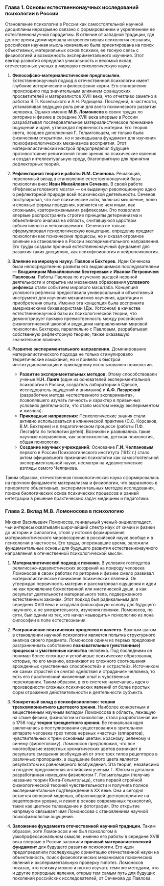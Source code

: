 ### **Глава 1. Основы естественнонаучных исследований психологии в России**

Становление психологии в России как самостоятельной научной дисциплины неразрывно связано с формированием и укреплением ее естественнонаучной парадигмы. В отличие от западной традиции, где долгое время доминировала интроспективная психология сознания, российская научная мысль изначально была ориентирована на поиск объективных, материальных основ психики, ее тесную связь с физиологией и возможность экспериментального изучения. Этот вектор развития определил уникальность и весомый вклад отечественных ученых в мировую психологическую науку.

1.  **Философско-материалистические предпосылки.** Естественнонаучный подход в отечественной психологии имеет глубокие исторические и философские корни. Его становление происходило под значительным влиянием французских просветителей и материалистов XVIII века, что отчетливо заметно в работах Я.П. Козельского и А.Н. Радищева. Последний, в частности, устанавливал ведущую роль речи для всего психического развития человека. Однако именно **М.В. Ломоносов** в своих трудах по риторике и физике в середине XVIII века впервые в России разрабатывал последовательное материалистическое понимание ощущений и идей, утверждая первичность материи. Его теория света, позднее дополненная Г. Гельмгольцем, не только была физическим открытием, но и закладывала фундамент для изучения психофизиологических механизмов восприятия. Этот материалистический настрой предопределил будущее противостояние религиозной точке зрения на психические явления и создал интеллектуальную среду, благоприятную для принятия рефлекторных теорий.

2.  **Рефлекторная теория и работы И.М. Сеченова.** Решающий, переломный вклад в становление естественнонаучной базы психологии внес **Иван Михайлович Сеченов.** В своей работе «Рефлексы головного мозга» — он выдвинул революционную идею о рефлекторной природе всей психической деятельности. Сеченов постулировал, что все психические акты, включая мышление, волю и сложные формы поведения, являются не чем иным, как сложными, «заторможенными» рефлексами. Это позволило впервые распространить строгие принципы детерминизма и объективного анализа на область, считавшуюся царством субъективного и непознаваемого. Сеченов не только сформулировал психологическую концепцию, определив предмет психологии как психические процессы, но и оказал огромное влияние на становление в России экспериментального направления. Его труды создали прочный естественнонаучный фундамент для развития таких дисциплин, как психофизиология и нейропсихология.

3.   **Влияние на мировую науку: Павлов и Бехтерев.** Идеи Сеченова были непосредственно развиты его выдающимися последователями — **Владимиром Михайловичем Бехтеревым** и **Иваном Петровичем Павловым.** Работы Павлова по изучению высшей нервной деятельности и открытие им механизма образования **условного рефлекса** стали событием мирового масштаба. Концепция условного рефлекса предоставила универсальный и объективный инструмент для изучения механизмов научения, адаптации и приобретения опыта. Именно эта концепция была воспринята американскими бихевиористами (Дж. Уотсоном) в качестве естественнонаучной базы их психологической теории, что демонстрирует прямую преемственность между российской физиологической школой и ведущими направлениями мировой психологии. Бехтерев, параллельно с Павловым, разрабатывал собственную рефлекторную теорию, также оказавшую значительное влияние.

4.  **Развитие экспериментального направления.** Доминирование материалистического подхода не только стимулировало теоретические изыскания, но и привело к быстрой институционализации и прикладному использованию психологии.
    *   **Развитие экспериментальных методов:** Этому способствовали ученые **Н.Н. Ланге** (один из основателей экспериментальной психологии в России, создатель лаборатории в Одессе, исследователь ощущений и внимания) и **А.Ф. Лазурский** (разработчик метода «естественного эксперимента», позволявшего изучать личность и характер в привычных условиях деятельности, что стало мостом между экспериментом и жизнью).
    *   **Прикладные направления:** Психологические знания стали активно использоваться в клинической практике (С.С. Корсаков, В.М. Бехтерев) и в педагогическом процессе (работы П.Ф. Лесгафта по типологии детей). Возникли и развивались такие научные направления, как зоопсихология, детская психология, общая психология.
    *   **Создание научных учреждений:** Основание **Г.И. Челпановым** первого в России Психологического института (1912 г.) стало актом официального признания психологии как самостоятельной экспериментальной науки, несмотря на идеалистические взгляды самого Челпанова.

Таким образом, отечественная психологическая наука сформировалась на прочном фундаменте материализма и физиологии, что выразилось в приоритете объективных, экспериментальных методов исследования, поиске биологических основ психических процессов и ранней интеграции в решение практических задач медицины и педагогики.

### **Глава 2. Вклад М.В. Ломоносова в психологию**

Михаил Васильевич Ломоносов, гениальный ученый-энциклопедист, чьи интересы охватывали широчайший спектр наук от химии и физики до истории и филологии, стоял у истоков формирования материалистического мировоззрения в российской науке вообще и в психологии в частности. Его труды, опережавшие время, заложили фундаментальные основы для будущего развития естественнонаучного направления в отечественной психологической мысли.

1.  **Материалистический подход к психике.** В условиях господства религиозно-идеалистических воззрений на природу человека Ломоносов в своих работах по риторике и физике смело развивал материалистическое понимание психических явлений. Он утверждал первичность материи и рассматривал ощущения и идеи не как проявление божественной или мистической души, а как результат деятельности материального тела, подверженного естественным законам. Этот подход был радикальным для середины XVIII века и создавал философскую основу для будущего научного, а не умозрительного, изучения психики. Ломоносов, по сути, был одним из тех, кто начал «выводить» психологию из лона философии в поле естествознания.

2. **Разграничение психических процессов и качеств.** Важным шагом в становлении научной психологии является попытка структурного анализа своего предмета. Ломоносов одним из первых предложил разграничивать собственно **познавательные (умственные) процессы** и **умственные качества** человека. Под последними он понимал более сложные и устойчивые психические образования, которые, по его мнению, возникают из сложного соотношения врожденных «умственных способностей» и «страстей». Источником же самих страстей он считал «действия и страдания» человека, то есть его практический жизненный опыт и чувственные переживания. Таким образом, в его системе намечалась идея о производности сложных психических явлений от более простых форм отражения действительности и деятельности субъекта.

3.  **Конкретный вклад в психофизиологию: теория трехкомпонентного цветового зрения.** Наиболее конкретным и вещественным научным вкладом Ломоносова в область, лежащую на стыке физики, физиологии и психологии, стала разработанная им в 1756 году **теория трехцветного зрения.** Ее гениальная идея заключалась в постулировании существования в зрительном аппарате человека трех типов нервных «частиц» (аппаратов), чувствительных к трем основным цветам: красному, зеленому и синему (фиолетовому). Ломоносов предположил, что все многообразие известных хроматических цветов возникает в результате смешения возбуждений от этих трех типов рецепторов в различных пропорциях, а ощущение белого цвета является результатом их равномерного возбуждения. Эта теория, независимо и позднее предложенная английским ученым Т. Юнгом и детально разработанная немецким физиологом Г. Гельмгольцем (получив название теории Юнга-Гельмгольца), стала первой стройной физиологической теорией чувствительности и получила полное экспериментальное подтверждение в XX веке. Она и сегодня остается основной моделью, объясняющей цветовосприятие на рецепторном уровне, и лежит в основе современных технологий, таких как цветное телевидение и фотография. Это открытие напрямую связывает имя Ломоносова с становлением научной психофизиологии ощущений.

4.  **Заложение фундамента отечественной научной традиции.** Таким образом, хотя Ломоносов и не был психологом в узкопрофессиональном смысле, именно его работы в середине XVIII века впервые в России заложили **прочный материалистический фундамент** для будущего развития психологии. Его идеи предопределили последующую ориентацию отечественной науки на объективность, поиск физиологических механизмов психических явлений и экспериментальную проверку гипотез. Ломоносов показал, что психику можно и нужно изучать теми же методами, что и другие природные явления, открыв тем самым путь для будущих поколений российских исследователей, от Сеченова до Павлова.